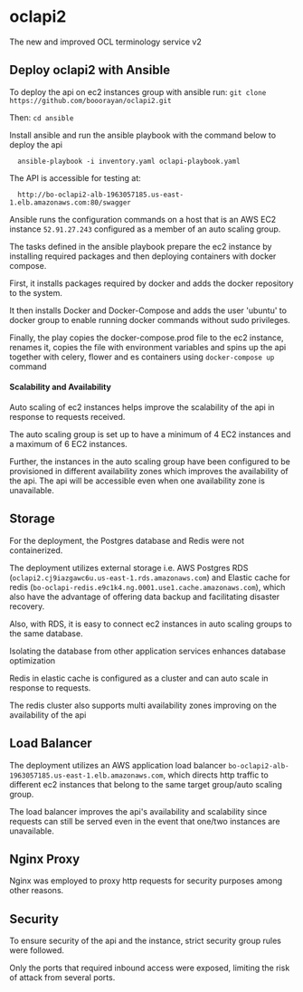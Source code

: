 # oclapi2

The new and improved OCL terminology service v2


## Deploy oclapi2 with Ansible

To deploy the api on ec2 instances group with ansible run:
     `git clone https://github.com/booorayan/oclapi2.git`
     
Then:
      `cd ansible`
      
Install ansible and run the ansible playbook with the command below to deploy the api

      ansible-playbook -i inventory.yaml oclapi-playbook.yaml

The API is accessible for testing at:

      http://bo-oclapi2-alb-1963057185.us-east-1.elb.amazonaws.com:80/swagger
      

Ansible runs the configuration commands on a host that is an AWS EC2 instance `52.91.27.243` configured as a member of an auto scaling group. 

The tasks defined in the ansible playbook prepare the ec2 instance by installing required packages and then deploying containers with docker compose.

First, it installs packages required by docker and adds the docker repository to the system.

It then installs Docker and Docker-Compose and adds the user 'ubuntu' to docker group to enable running docker commands without sudo privileges.

Finally, the play copies the docker-compose.prod file to the ec2 instance, renames it, copies the file with environment variables and spins up the api together with celery, flower and es containers using `docker-compose up` command

#### Scalability and Availability

Auto scaling of ec2 instances helps improve the scalability of the api in response to requests received.

The auto scaling group is set up to have a minimum of 4 EC2 instances and a maximum of 6 EC2 instances.

Further, the instances in the auto scaling group have been configured to be provisioned in different availability zones which improves the availability of the api. The api will be accessible even when one availability zone is unavailable.




## Storage 

For the deployment, the Postgres database and Redis were not containerized. 

The deployment utilizes external storage i.e. AWS Postgres RDS (`oclapi2.cj9iazgawc6u.us-east-1.rds.amazonaws.com`) and Elastic cache for redis (`bo-oclapi-redis.e9c1k4.ng.0001.use1.cache.amazonaws.com`), which also have the advantage of offering data backup and facilitating disaster recovery. 

Also, with RDS, it is easy to connect ec2 instances in auto scaling groups to the same database.

Isolating the database from other application services enhances database optimization

Redis in elastic cache is configured as a cluster and can auto scale in response to requests.

The redis cluster also supports multi availability zones improving on the availability of the api


## Load Balancer

The deployment utilizes an AWS application load balancer `bo-oclapi2-alb-1963057185.us-east-1.elb.amazonaws.com`, which directs http traffic to different ec2 instances that belong to the same target group/auto scaling group. 

The load balancer improves the api's availability and scalability since requests can still be served even in the event that one/two instances are unavailable.



## Nginx Proxy

Nginx was employed to proxy http requests for security purposes among other reasons.


## Security

To ensure security of the api and the instance, strict security group rules were followed.

Only the ports that required inbound access were exposed, limiting the risk of attack from several ports.




